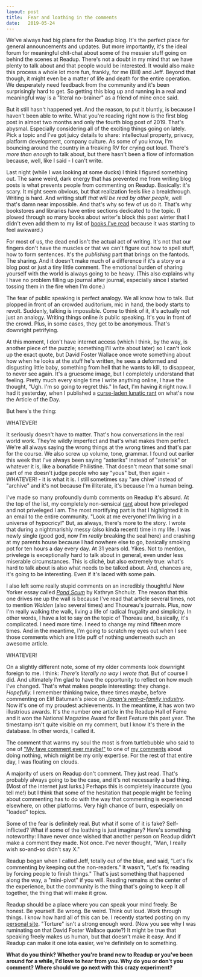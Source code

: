 ```yaml
---
layout: post
title:  Fear and loathing in the comments 
date:   2019-05-24
---
```

We've always had big plans for the Readup blog. It's the perfect place for general announcements and updates. But more importantly, it's the ideal forum for meaningful chit-chat about some of the messier stuff going on behind the scenes at Readup. There's not a doubt in my mind that we have plenty to talk about and that people would be interested. It would also make this process a whole lot more fun, frankly, for me (Bill) and Jeff. Beyond that though, it might even be a matter of life and death for the entire operation. We desperately need feedback from the community and it's been surprisingly hard to get. So getting this blog up and running in a real and meaningful way is a "literal no-brainer" as a friend of mine once said. 

But it still hasn't happened yet. And the reason, to put it bluntly, is because I haven't been able to write. What you're reading right now is the first blog post in almost two months and only the fourth blog post of 2019. That's abysmal. Especially considering all of the exciting things going on lately. Pick a topic and I've got juicy details to share: intellectual property, privacy, platform development, company culture. As some of you know, I'm bouncing around the country in a freaking RV for crying out loud. There's _more than enough_ to talk about, but there hasn't been a flow of information because, well, like I said - I can't write.

Last night (while I was looking at some ducks) I think I figured something out. The same weird, dark energy that has prevented me from writing blog posts is what prevents people from commenting on Readup. Basically: it's scary. It might seem obvious, but that realization feels like a breakthrough. Writing is hard. And writing stuff _that will be read by other people,_ well that's damn near impossible. And that's why so few of us do it. That's why bookstores and libraries have entire sections dedicated to the topic. (I plowed through so many books about writer's block this past winter that I didn't even add them to my list of [books I've read](https://billloundy.com/books.html) because it was starting to feel awkward.) 

For most of us, the dead end isn't the actual act of writing. It's not that our fingers don't have the muscles or that we can't figure out how to spell stuff, how to form sentences. It's the _publishing_ part that brings on the fantods. The sharing. And it doesn't make much of a difference if it's a story or a blog post or just a tiny little comment. The emotional burden of sharing yourself with the world is always going to be heavy. (This also explains why I have no problem filling up journal after journal, especially since I started tossing them in the fire when I'm done.)

The fear of public speaking is perfect analogy. We all know how to talk. But plopped in front of an crowded auditorium, mic in hand, the body starts to revolt. Suddenly, talking is impossible. Come to think of it, it's actually not just an analogy. Writing things online *is* public speaking. It's you in front of the crowd. Plus, in some cases, they get to be anonymous. That's downright petrifying.

At this moment, I don't have internet access (which I think, by the way, is another piece of the puzzle; something I'll write about later) so I can't look up the exact quote, but David Foster Wallace once wrote something about how when he looks at the stuff he's written, he sees a deformed and disgusting little baby, something from hell that he wants to kill, to disappear, to never see again. It's a gruesome image, but I completely understand that feeling. Pretty much every single time I write anything online, I have the thought, "Ugh. I'm so going to regret this." In fact, I'm having it right now. I had it yesterday, when I published a [curse-laden lunatic rant](https://readup.com/comments/nautilus/what-does-any-of-this-have-to-do-with-physics/5Qb7OV) on what's now the Article of the Day. 

But here's the thing: 

WHATEVER! 

It seriously doesn't have to matter. That's how conversations in the real world work. They're wildly imperfect and that's what makes them perfect. We're all always saying the wrong things at the wrong times and that's par for the course. We also screw up volume, tone, grammar. I found out earlier this week that I've always been saying "asteriks" instead of "asterisk" or whatever it is, like a bonafide Philistine. That doesn't mean that some small part of me doesn't judge people who say "yous" but, then again - WHATEVER! - it is what it is. I still sometimes say "are chive" instead of "archive" and it's not because I'm illiterate, it's because I'm a human being.

I've made so many profoundly dumb comments on Readup it's absurd. At the top of the list, my completely non-sensical [rant](https://readup.com/comments/-the-new-york-times-company/the-new-30-something) about how priveleged and not priveleged I am. The most mortifying part is that I highlighted it in an email to the entire community. "Look at me everyone! I'm living in a universe of hypocricy!" But, as always, there's more to the story. I wrote that during a nightmarishly messy (also kinda recent) time in my life. I was newly single (good god, now I'm *really* breaking the seal here) and crashing at my parents house because I had nowhere else to go, basically smoking pot for ten hours a day every day. At 31 years old. Yikes. Not to mention, privelege is exceptionally hard to talk about in general, even under less miserable circumstances. This is cliché, but also extremely true: what's hard to talk about is also what needs to be talked about. And, chances are, it's going to be interesting. Even if it's laced with some pain.

I also left some really stupid comments on an incredibly thoughtful New Yorker essay called [_Pond Scum_](https://readup.com/comments/the-new-yorker/why-do-we-love-henry-david-thoreau) by Kathryn Shchulz. The reason that this one drives me up the wall is because I've read that article several times, not to mention _Walden_ (also several times) and Thoureau's journals. Plus, now I'm really walking the walk, living a life of radical frugality and simplicity. In other words, I have a lot to say on the topic of Thoreau and, basically, it's complicated. I need more time. I need to change my mind fifteen more times. And in the meantime, I'm going to scratch my eyes out when I see those comments which are little puff of nothing underneath such an awesome article. 

WHATEVER! 

On a slightly different note, some of my older comments look downright foreign to me. I think: _There's literally no way I wrote that._ But of course I did. And ultimately I'm glad to have the opportunity to reflect on how much I've changed. That's what makes people interesting: they change. _Hopefully._ I remember thinking twice, three times maybe, before commenting on Elif Batuman's piece on [_Japan's rent-a-family industry_](https://readup.com/comments/the-new-yorker/japans-rent-a-family-industry/Gzl2R5). Now it's one of my proudest achievements. In the meantime, it has won two illustrious awards. It's the number one article in the Readup Hall of Fame and it won the National Magazine Award for Best Feature this past year. The timestamp isn't quite visible on my comment, but I know it's there in the database. In other words, I called it. 

The comment that warms my soul the most is from turtlebubble who said  to one of ["My fave comment ever maybe!"](https://readup.com/comments/-the-new-york-times-company/let-children-get-bored-again/zxqm3D) to one of [my comments](https://readup.com/comments/-the-new-york-times-company/let-children-get-bored-again/57b2WD) about doing nothing, which might be my only expertise. For the rest of that entire day, I was floating on clouds. 

A majority of users on Readup don't comment. They just read. That's probably always going to be the case, and it's not necessarily a bad thing. (Most of the internet just lurks.) Perhaps this is completely inaccurate (you tell me!) but I think that some of the hesitation that people might be feeling about commenting has to do with the way that commenting is experienced elsewhere, on other platforms. Very high chance of burn, especially on "loaded" topics. 

Some of the fear is definitely real. But what if some of it is fake? Self-inflicted? What if some of the loathing is just imaginary? Here's something noteworthy: I have never once wished that another person on Readup didn't make a comment they made. Not once. I've never thought, "Man, I really wish so-and-so didn't say X."

Readup began when I called Jeff, totally out of the blue, and said, "Let's fix commenting by keeping out the non-readers." It wasn't, "Let's fix reading by forcing people to finish things." That's just something that happened along the way, a "mini-pivot" if you will. Reading remains at the center of the experience, but the community is the thing that's going to keep it all together, the thing that will make it grow.

Readup should be a place where you can speak your mind freely. Be honest. Be yourself. Be wrong. Be weird. Think out loud. Work through things. I know how hard all of this can be. I recently started posting on my [personal site](https://billloundy.com/). "Torture" isn't a strong enough word. (Now you see why I was ruminating on that David Foster Wallace quote?) It might be true that speaking freely makes us human, but that doesn't make it easy. And if Readup can make it one iota easier, we're definitely on to something.  

**What do you think? Whether you're brand new to Readup or you've been around for a while, I'd love to hear from you. Why do you or don't you comment? Where should we go next with this crazy experiment?**
